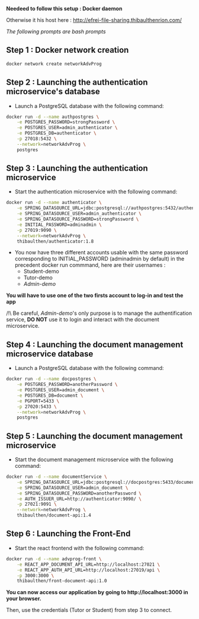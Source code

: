 **Needeed to follow this setup : Docker daemon**

Otherwise it his host here : http://efrei-file-sharing.thibaulthenrion.com/

*The following prompts are bash prompts*


## Step 1 : Docker network creation 

``` bash
docker network create networkAdvProg
```

## Step 2 : Launching the authentication microservice's database

- Launch a PostgreSQL database with the following command:

```bash
docker run -d --name authpostgres \
    -e POSTGRES_PASSWORD=strongPassword \
    -e POSTGRES_USER=admin_authenticator \
    -e POSTGRES_DB=authenticator \
    -p 27018:5432 \
    --network=networkAdvProg \
    postgres
```

## Step 3 : Launching the authentication microservice

- Start the authentication microservice with the following command:

```bash
docker run -d --name authenticator \
    -e SPRING_DATASOURCE_URL=jdbc:postgresql://authpostgres:5432/authenticator \
    -e SPRING_DATASOURCE_USER=admin_authenticator \
    -e SPRING_DATASOURCE_PASSWORD=strongPassword \
    -e INITIAL_PASSWORD=adminadmin \
    -p 27019:9090 \
    --network=networkAdvProg \
    thibaulthen/authenticator:1.8
```

* You now have three different accounts usable with the same password corresponding to INITIAL_PASSWORD (adminadmin by default) in the precedent docker run commmand, here are their usernames : 
    * Student-demo
    * Tutor-demo
    * *Admin-demo*

**You will have to use one of the two firsts account to log-in and test the app**

/!\ Be careful, *Admin-demo*'s only purpose is to manage the authentification service, **DO NOT** use it to login and interact with the document microservice.

## Step 4 : Launching the document management microservice database

- Launch a PostgreSQL database with the following command:

```bash
docker run -d --name docpostgres \
    -e POSTGRES_PASSWORD=anotherPassword \
    -e POSTGRES_USER=admin_document \
    -e POSTGRES_DB=document \
    -e PGPORT=5433 \
    -p 27020:5433 \
    --network=networkAdvProg \
    postgres
```

## Step 5 : Launching the document management microservice

- Start the document management microservice with the following command:

```bash
docker run -d --name documentService \
    -e SPRING_DATASOURCE_URL=jdbc:postgresql://docpostgres:5433/document \
    -e SPRING_DATASOURCE_USER=admin_document \
    -e SPRING_DATASOURCE_PASSWORD=anotherPassword \
    -e AUTH_ISSUER_URL=http://authenticator:9090/ \
    -p 27021:9091 \
    --network=networkAdvProg \
    thibaulthen/document-api:1.4
```

## Step 6 : Launching the Front-End

- Start the react frontend with the following command:

```bash
docker run -d --name advprog-front \
    -e REACT_APP_DOCUMENT_API_URL=http://localhost:27021 \
    -e REACT_APP_AUTH_API_URL=http://localhost:27019/api \
    -p 3000:3000 \
    thibaulthen/front-document-api:1.0
```

**You can now access our application by going to http://localhost:3000 in your browser.**

Then, use the credentials (Tutor or Student) from step 3 to connect.
